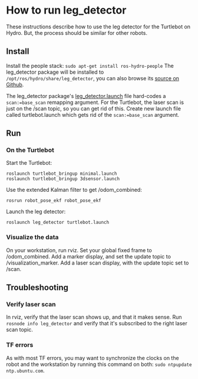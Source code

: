 # How to run leg_detector

These instructions describe how to use the leg detector for the Turtlebot on Hydro. But, the process should be similar for other robots.

## Install
Install the people stack: `sudo apt-get install ros-hydro-people`
The leg_detector package will be installed to `/opt/ros/hydro/share/leg_detector`, you can also browse its [source on Github](https://github.com/wg-perception/people/tree/hydro-devel/leg_detector).

The leg_detector package's [leg_detector.launch](https://github.com/wg-perception/people/blob/hydro-devel/leg_detector/launch/leg_detector.launch) file hard-codes a `scan:=base_scan` remapping argument. For the Turtlebot, the laser scan is just on the /scan topic, so you can get rid of this. Create new launch file called turtlebot.launch which gets rid of the `scan:=base_scan` argument.

## Run

### On the Turtlebot
Start the Turtlebot:
```
roslaunch turtlebot_bringup minimal.launch
roslaunch turtlebot_bringup 3dsensor.launch
```

Use the extended Kalman filter to get /odom_combined:
```
rosrun robot_pose_ekf robot_pose_ekf
```

Launch the leg detector:
```
roslaunch leg_detector turtlebot.launch
```

### Visualize the data
On your workstation, run rviz. Set your global fixed frame to /odom_combined. Add a marker display, and set the update topic to /visualization_marker. Add a laser scan display, with the update topic set to /scan.

## Troubleshooting
### Verify laser scan
In rviz, verify that the laser scan shows up, and that it makes sense. Run `rosnode info leg_detector` and verify that it's subscribed to the right laser scan topic.

### TF errors
As with most TF errors, you may want to synchronize the clocks on the robot and the workstation by running this command on both: `sudo ntpupdate ntp.ubuntu.com`.
